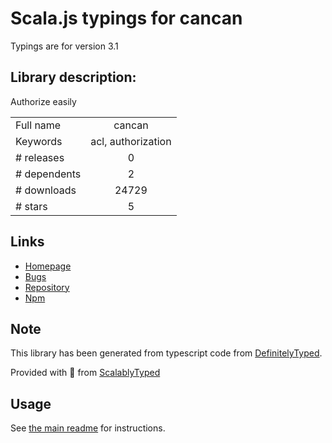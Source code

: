 
# Scala.js typings for cancan

Typings are for version 3.1

## Library description:
Authorize easily

|                    |                 |
| ------------------ | :-------------: |
| Full name          | cancan |
| Keywords           | acl, authorization |
| # releases         | 0 |
| # dependents       | 2 |
| # downloads        | 24729 |
| # stars            | 5 |

## Links
- [Homepage](https://github.com/vadimdemedes/cancan#readme)
- [Bugs](https://github.com/vadimdemedes/cancan/issues)
- [Repository](https://github.com/vadimdemedes/cancan)
- [Npm](https://www.npmjs.com/package/cancan)
    


## Note
This library has been generated from typescript code from [DefinitelyTyped](https://definitelytyped.org).

Provided with :purple_heart: from [ScalablyTyped](https://github.com/oyvindberg/ScalablyTyped)

## Usage
See [the main readme](../../readme.md) for instructions.


